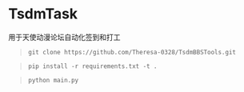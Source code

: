 # TsdmTask
用于天使动漫论坛自动化签到和打工

> ```shell
> git clone https://github.com/Theresa-0328/TsdmBBSTools.git
> ```

> ```shell
> pip install -r requirements.txt -t .
> ```

> ```shell
> python main.py
> ```